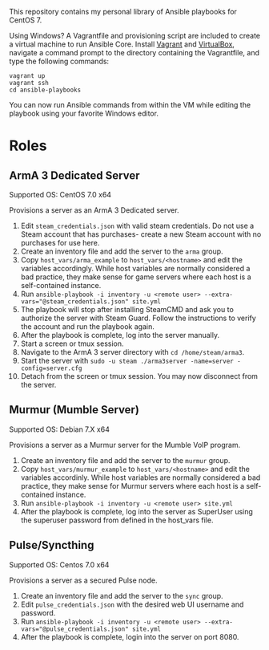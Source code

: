 This repository contains my personal library of Ansible playbooks for CentOS 7.

Using Windows? A Vagrantfile and provisioning script are included to create a virtual machine to run Ansible Core. Install [Vagrant](http://www.vagrantup.com) and [VirtualBox](https://www.virtualbox.org/), navigate a command prompt to the directory containing the Vagrantfile, and type the following commands:

    vagrant up
    vagrant ssh
    cd ansible-playbooks

You can now run Ansible commands from within the VM while editing the playbook using your favorite Windows editor.

# Roles

## ArmA 3 Dedicated Server
Supported OS: CentOS 7.0 x64

Provisions a server as an ArmA 3 Dedicated server.

1. Edit `steam_credentials.json` with valid steam credentials. Do not use a Steam account that has purchases- create a new Steam account with no purchases for use here.
1. Create an inventory file and add the server to the `arma` group.
1. Copy `host_vars/arma_example` to `host_vars/<hostname>` and edit the variables accordingly. While host variables are normally considered a bad practice, they make sense for game servers where each host is a self-contained instance.
1. Run `ansible-playbook -i inventory -u <remote user> --extra-vars="@steam_credentials.json" site.yml`
1. The playbook will stop after installing SteamCMD and ask you to authorize the server with Steam Guard. Follow the instructions to verify the account and run the playbook again.
1. After the playbook is complete, log into the server manually.
1. Start a screen or tmux session.
1. Navigate to the ArmA 3 server directory with `cd /home/steam/arma3`.
1. Start the server with `sudo -u steam ./arma3server -name=server -config=server.cfg`
1. Detach from the screen or tmux session. You may now disconnect from the server.

## Murmur (Mumble Server)
Supported OS: Debian 7.X x64

Provisions a server as a Murmur server for the Mumble VoIP program.

1. Create an inventory file and add the server to the `murmur` group.
1. Copy `host_vars/murmur_example` to `host_vars/<hostname>` and edit the variables accordinly. While host variables are normally considered a bad practice, they make sense for Murmur servers where each host is a self-contained instance.
1. Run `ansible-playbook -i inventory -u <remote user> site.yml`
1. After the playbook is complete, log into the server as SuperUser using the superuser password from defined in the host_vars file.


## Pulse/Syncthing
Supported OS: Centos 7.0 x64

Provisions a server as a secured Pulse node.

1. Create an inventory file and add the server to the `sync` group.
1. Edit `pulse_credentials.json` with the desired web UI username and password.
1. Run `ansible-playbook -i inventory -u <remote user> --extra-vars="@pulse_credentials.json" site.yml`
1. After the playbook is complete, login into the server on port 8080.
